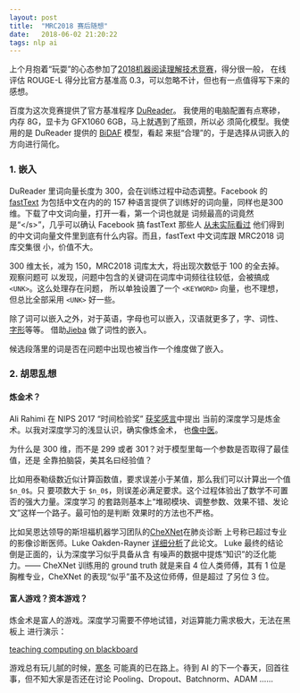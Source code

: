 ```yaml
---
layout: post
title:  "MRC2018 赛后随想"
date:   2018-06-02 21:20:22
tags: nlp ai
---
```


上个月抱着“玩耍”的心态参加了[2018机器阅读理解技术竞赛][mrc2018]，得分很一般，
在线评估 ROUGE-L 得分比官方基准高 0.3，可以忽略不计，但也有一点值得写下来的感想。

百度为这次竞赛提供了官方基准程序 [DuReader](https://github.com/baidu/DuReader)。
我使用的电脑配置有点寒碜，内存 8G，显卡为 GFX1060 6GB，马上就遇到了瓶颈，所以必
须简化模型。我使用的是 DuReader 提供的 [BiDAF](https://arxiv.org/abs/1611.01603) 模型，看起
来挺“合理”的，于是选择从词嵌入的方向进行简化。

### 1. 嵌入

DuReader 里词向量长度为 300，会在训练过程中动态调整。Facebook 的 
[fastText](https://github.com/facebookresearch/fastText) 为包括中文在内的的
157 种语言提供了训练好的词向量，同样也是300维。下载了中文词向量，打开一看，第一个词也就是
词频最高的词竟然是“\</s\>”，几乎可以确认 Facebook 搞 fastText 那些人
[从未实际看过](https://en.wikipedia.org/wiki/Eating_your_own_dog_food)
他们得到的中文词向量文件里到底有什么内容。而且，fastText 中文词库跟 MRC2018 词库交集很
小，价值不大。

300 维太长，减为 150，MRC2018 词库太大，将出现次数低于 100 的全去掉。观察问题可
以发现，问题中包含的关键词在词库中词频往往较低，会被搞成 `<UNK>`。这么处理存在问题，
所以单独设置了一个 `<KEYWORD>` 向量，也不理想，但总比全部采用 `<UNK>` 好一些。

除了词可以嵌入之外，对于英语，字母也可以嵌入，汉语就更多了，字、词性、
[字形](https://arxiv.org/pdf/1508.06669)等等。
借助[Jieba](https://github.com/fxsjy/jieba) 做了词性的嵌入。

候选段落里的词是否在问题中出现也被当作一个维度做了嵌入。

### 2. 胡思乱想

#### 炼金术？

Ali Rahimi 在 NIPS 2017 “时间检验奖” [获奖感言](http://www.argmin.net/2017/12/05/kitchen-sinks/)中提出
当前的深度学习是炼金术。以我对深度学习的浅显认识，确实像炼金术，
也[像中医](http://www.stat.ucla.edu/~sczhu/research_blog.html#Chinese_herb_medicine)。

为什么是 300 维，而不是 299 或者 301？对于模型里每一个参数是否取得了最佳值，还是
全靠拍脑袋，美其名曰经验值？

比如用泰勒级数近似计算函数值，要求误差小于某值，那么我们可以计算出一个值 `$n_0$`。只
要项数大于 `$n_0$`，则误差必满足要求。这个过程体验出了数学不可置否的强大力量。深度学习
的套路则基本上“堆砌模块、调整参数、效果不错、发论文”这样一个路子。最可怕的是判断
效果时的方法也不严格。

比如吴恩达领导的斯坦福机器学习团队的[CheXNet](https://arxiv.org/abs/1711.05225)在肺炎诊断
上号称已超过专业的影像诊断医师。Luke Oakden-Rayner [详细分析](https://lukeoakdenrayner.wordpress.com/2018/01/24/chexnet-an-in-depth-review/)了此论文。
Luke 最终的结论倒是正面的，认为深度学习似乎具备从含
有噪声的数据中提炼“知识”的泛化能力。—— CheXNet 训练用的 ground truth 就是来自
4 位人类师傅，其有 1 位是胸椎专业，CheXNet 的表现“似乎”虽不及这位师傅，但是超过
了另位 3 位。

#### 富人游戏？资本游戏？

炼金术是富人的游戏。深度学习需要不停地试错，对运算能力需求极大，无法在黑板上
进行演示：

[teaching computing on blackboard](https://static.independent.co.uk/s3fs-public/styles/story_large/public/thumbnails/image/2018/02/26/12/ghana-2.jpg)

游戏总有玩儿腻的时候，[寒冬](https://blog.piekniewski.info/2018/05/28/ai-winter-is-well-on-its-way/)
可能真的已在路上。待到 AI 的下一个春天，回首往事，但不知大家是否还在讨论
Pooling、Dropout、Batchnorm、ADAM ……

[mrc2018]: https://mrc2018.cipsc.org.cn/



